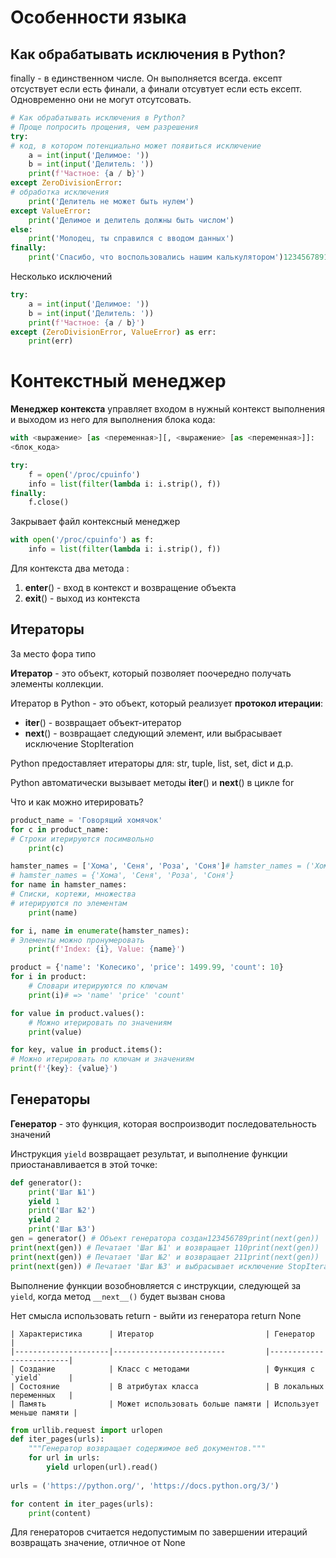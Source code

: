 # Особенности языка
## Как обрабатывать исключения в Python?
finally - в единственном числе. Он выполняется всегда.
ексепт отсуствует если есть финали, а финали отсувтует если есть ексепт.
Одновременно они не могут отсутсовать.
```python
# Как обрабатывать исключения в Python?
# Проще попросить прощения, чем разрешения
try:
# код, в котором потенциально может появиться исключение
    a = int(input('Делимое: '))
    b = int(input('Делитель: '))
    print(f'Частное: {a / b}')
except ZeroDivisionError:
# обработка исключения
    print('Делитель не может быть нулем')
except ValueError:
    print('Делимое и делитель должны быть числом')
else:
    print('Молодец, ты справился с вводом данных')
finally:
    print('Спасибо, что воспользовались нашим калькулятором')1234567891011121314
```
Несколько исключений
```python
try:
    a = int(input('Делимое: '))
    b = int(input('Делитель: '))
    print(f'Частное: {a / b}')
except (ZeroDivisionError, ValueError) as err:
    print(err)

```
# Контекстный менеджер
**Менеджер контекста** управляет входом в нужный контекст выполнения и выходом из него для выполнения
блока кода:
```python
with <выражение> [as <переменная>][, <выражение> [as <переменная>]]:
<блок_кода>
```
```python
try:
    f = open('/proc/cpuinfo')
    info = list(filter(lambda i: i.strip(), f))
finally:
    f.close()
```

Закрывает файл контексный менеджер
```python
with open('/proc/cpuinfo') as f:
    info = list(filter(lambda i: i.strip(), f))
```
Для контекста два метода :
1) __enter__() - вход в контекст и возвращение объекта
2)  __exit__() - выход из контекста
 ## Итераторы
За место фора типо

**Итератор** - это объект, который позволяет поочередно получать элементы коллекции.

Итератор в Python - это объект, который реализует **протокол итерации**: 
- __iter__() - возвращает объект-итератор
- __next__() - возвращает следующий элемент, или выбрасывает исключение StopIteration

Python предоставляет итераторы для: str, tuple, list, set, dict и д.р.

Python автоматически вызывает методы __iter__() и __next__() в цикле for

Что и как можно итерировать?
```python
product_name = 'Говорящий хомячок'
for c in product_name:
# Строки итерируются посимвольно
    print(c)
```
```python
hamster_names = ['Хома', 'Сеня', 'Роза', 'Соня']# hamster_names = ('Хома', 'Сеня', 'Роза', 'Соня')
# hamster_names = {'Хома', 'Сеня', 'Роза', 'Соня'}
for name in hamster_names:
# Списки, кортежи, множества
# итерируются по элементам
    print(name)
```
```python
for i, name in enumerate(hamster_names):
# Элементы можно пронумеровать
    print(f'Index: {i}, Value: {name}')
```
```python
product = {'name': 'Колесико', 'price': 1499.99, 'count': 10}
for i in product:
    # Словари итерируются по ключам
    print(i)# => 'name' 'price' 'count'
```

```python
for value in product.values():
    # Можно итерировать по значениям
    print(value)
```

```python
for key, value in product.items():
# Можно итерировать по ключам и значениям
print(f'{key}: {value}')
```

## Генераторы
**Генератор** - это функция, которая воспроизводит последовательность значений

Инструкция ``yield`` возвращает результат, и выполнение функции приостанавливается в этой точке:
```python
def generator():
    print('Шаг №1')
    yield 1
    print('Шаг №2')
    yield 2
    print('Шаг №3')
gen = generator() # Объект генератора создан123456789print(next(gen))
print(next(gen)) # Печатает 'Шаг №1' и возвращает 110print(next(gen))
print(next(gen)) # Печатает 'Шаг №2' и возвращает 211print(next(gen))
print(next(gen)) # Печатает 'Шаг №3' и выбрасывает исключение StopIteration12
```
Выполнение функции возобновляется с инструкции, следующей за ``yield``, когда метод ``__next__()`` будет вызван
снова 

Нет смысла использовать return - выйти из генератора return None
```text
| Характеристика      | Итератор                         | Генератор               |
|---------------------|-------------------------         |-------------------------|
| Создание            | Класс с методами                 | Функция с `yield`      |
| Состояние           | В атрибутах класса               | В локальных переменных   |
| Память              | Может использовать больше памяти | Использует меньше памяти |
```

```python 
from urllib.request import urlopen
def iter_pages(urls):
    """Генератор возвращает содержимое веб документов."""
    for url in urls:
        yield urlopen(url).read()
        
urls = ('https://python.org/', 'https://docs.python.org/3/')

for content in iter_pages(urls):
    print(content)
```
Для генераторов считается недопустимым по завершении итераций возвращать значение, отличное от None
